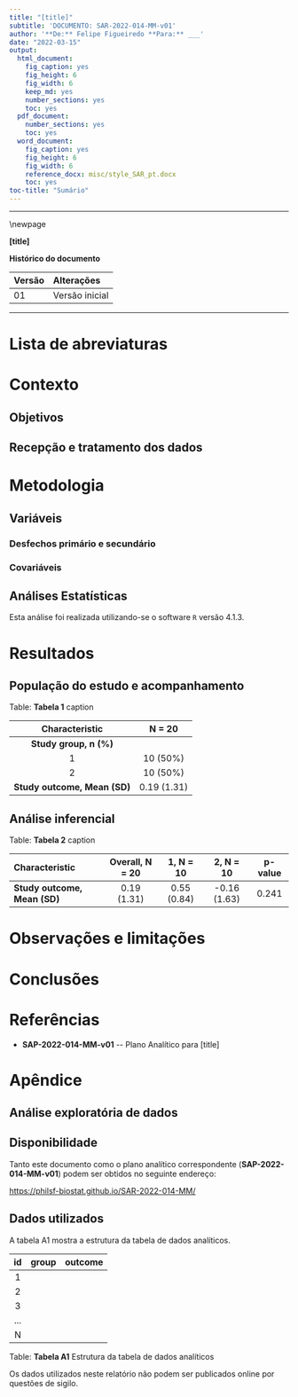 ```yaml
---
title: "[title]"
subtitle: 'DOCUMENTO: SAR-2022-014-MM-v01'
author: '**De:** Felipe Figueiredo **Para:** ___'
date: "2022-03-15"
output:
  html_document:
    fig_caption: yes
    fig_height: 6
    fig_width: 6
    keep_md: yes
    number_sections: yes
    toc: yes
  pdf_document:
    number_sections: yes
    toc: yes
  word_document:
    fig_caption: yes
    fig_height: 6
    fig_width: 6
    reference_docx: misc/style_SAR_pt.docx
    toc: yes
toc-title: "Sumário"
---
```




---

\newpage

**[title]**

**Histórico do documento**


|Versão |Alterações     |
|:------|:--------------|
|01     |Versão inicial |

---

# Lista de abreviaturas

# Contexto

## Objetivos

## Recepção e tratamento dos dados

# Metodologia



## Variáveis

### Desfechos primário e secundário

### Covariáveis

## Análises Estatísticas

Esta análise foi realizada utilizando-se o software `R` versão 4.1.3.

# Resultados

## População do estudo e acompanhamento


Table: **Tabela 1** caption

|      **Characteristic**      | **N = 20**  |
|:----------------------------:|:-----------:|
|    __Study group, n (%)__    |             |
|              1               |  10 (50%)   |
|              2               |  10 (50%)   |
| __Study outcome, Mean (SD)__ | 0.19 (1.31) |



## Análise inferencial


Table: **Tabela 2** caption

|**Characteristic**           | **Overall**, N = 20 | **1**, N = 10 | **2**, N = 10 | **p-value** |
|:----------------------------|:-------------------:|:-------------:|:-------------:|:-----------:|
|__Study outcome, Mean (SD)__ |     0.19 (1.31)     |  0.55 (0.84)  | -0.16 (1.63)  |    0.241    |

# Observações e limitações

# Conclusões

# Referências

- **SAP-2022-014-MM-v01** -- Plano Analítico para [title]

# Apêndice

## Análise exploratória de dados



## Disponibilidade

Tanto este documento como o plano analítico correspondente (**SAP-2022-014-MM-v01**) podem ser obtidos no seguinte endereço:

<!-- Este documento pode ser obtido no seguinte endereço: -->

<https://philsf-biostat.github.io/SAR-2022-014-MM/>

<!-- O cliente solicitou que esta análise seja mantida confidencial. -->
<!-- Tanto este documento como o plano analítico correspondente (**SAP-2022-014-MM-v01**) portanto não foram publicados online e apenas o título e o ano da análise foram incluídas no portfólio do consultor. -->
<!-- O portfólio pode ser visto em: -->

<!-- <https://philsf-biostat.github.io/> -->

## Dados utilizados

A tabela A1 mostra a estrutura  da tabela de dados analíticos.


| id  | group | outcome |
|:---:|:-----:|:-------:|
|  1  |       |         |
|  2  |       |         |
|  3  |       |         |
| ... |       |         |
|  N  |       |         |

Table: **Tabela A1** Estrutura da tabela de dados analíticos

Os dados utilizados neste relatório não podem ser publicados online por questões de sigilo.
